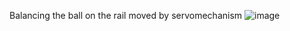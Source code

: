 Balancing the ball on the rail moved by servomechanism
![image](https://user-images.githubusercontent.com/35562612/212315290-b8e04e6f-6c8a-4585-b08e-04a961459d7f.png)


